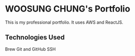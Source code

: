 # WOOSUNG CHUNG's Portfolio

This is my professional portfolio. It uses AWS and ReactJS.

## Technologies Used

Brew
Git and GitHub
SSH
